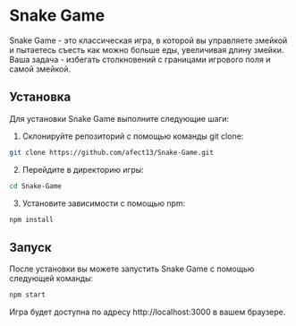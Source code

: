 # Snake Game

Snake Game - это классическая игра, в которой вы управляете змейкой и пытаетесь съесть как можно больше еды, увеличивая длину змейки. Ваша задача - избегать столкновений с границами игрового поля и самой змейкой.

## Установка

Для установки Snake Game выполните следующие шаги:

1. Склонируйте репозиторий с помощью команды git clone:

```bash
git clone https://github.com/afect13/Snake-Game.git
```

2. Перейдите в директорию игры:

```bash
cd Snake-Game
```

3. Установите зависимости с помощью npm:

```bash
npm install
```

## Запуск

После установки вы можете запустить Snake Game с помощью следующей команды:

```bash
npm start
```

Игра будет доступна по адресу http://localhost:3000 в вашем браузере.
